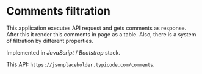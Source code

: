 # Comments filtration
This application executes API request and gets comments as response. After this it render this comments in page as a table. Also, there is a system of filtration by different properties.

Implemented in *JavaScript* / *Bootstrap* stack.

This API: `https://jsonplaceholder.typicode.com/comments`.

